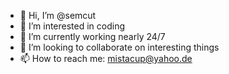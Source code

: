 - 👋 Hi, I’m @semcut
- 👀 I’m interested in coding
- 🌱 I’m currently working nearly 24/7
- 💞️ I’m looking to collaborate on interesting things
- 📫 How to reach me: mistacup@yahoo.de

<!---
semcut/semcut is a ✨ special ✨ repository because its `README.md` (this file) appears on your GitHub profile.
You can click the Preview link to take a look at your changes.
--->
